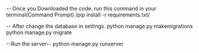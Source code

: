 -- Once you Downloaded the code.
run this command in your terminal(Command Prompt)
/pip install -r requirements.txt/

-- After change the database in settings.
python manage.py makemigrations
python manage.py migrate

--Run the server--
python manage.py runserver
